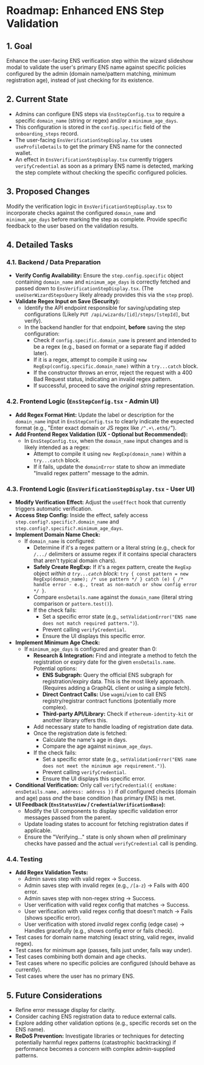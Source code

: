 # Roadmap: Enhanced ENS Step Validation

## 1. Goal

Enhance the user-facing ENS verification step within the wizard slideshow modal to validate the user's primary ENS name against specific policies configured by the admin (domain name/pattern matching, minimum registration age), instead of just checking for its existence.

## 2. Current State

*   Admins can configure ENS steps via `EnsStepConfig.tsx` to require a specific `domain_name` (string or regex) and/or a `minimum_age_days`.
*   This configuration is stored in the `config.specific` field of the `onboarding_steps` record.
*   The user-facing `EnsVerificationStepDisplay.tsx` uses `useProfileDetails` to get the primary ENS name for the connected wallet.
*   An effect in `EnsVerificationStepDisplay.tsx` currently triggers `verifyCredential` as soon as a primary ENS name is detected, marking the step complete without checking the specific configured policies.

## 3. Proposed Changes

Modify the verification logic in `EnsVerificationStepDisplay.tsx` to incorporate checks against the configured `domain_name` and `minimum_age_days` before marking the step as complete. Provide specific feedback to the user based on the validation results.

## 4. Detailed Tasks

### 4.1. Backend / Data Preparation

*   **Verify Config Availability:** Ensure the `step.config.specific` object containing `domain_name` and `minimum_age_days` is correctly fetched and passed down to `EnsVerificationStepDisplay.tsx`. (The `useUserWizardStepsQuery` likely already provides this via the `step` prop).
*   **Validate Regex Input on Save (Security):** 
    *   Identify the API endpoint responsible for saving/updating step configurations (Likely `PUT /api/wizards/[id]/steps/[stepId]`, but verify).
    *   In the backend handler for that endpoint, **before** saving the step configuration:
        *   Check if `config.specific.domain_name` is present and intended to be a regex (e.g., based on format or a separate flag if added later).
        *   If it is a regex, attempt to compile it using `new RegExp(config.specific.domain_name)` within a `try...catch` block.
        *   If the constructor throws an error, reject the request with a 400 Bad Request status, indicating an invalid regex pattern.
        *   If successful, proceed to save the *original string* representation.

### 4.2. Frontend Logic (`EnsStepConfig.tsx` - Admin UI)

*   **Add Regex Format Hint:** Update the label or description for the `domain_name` input in `EnsStepConfig.tsx` to clearly indicate the expected format (e.g., "Enter exact domain or JS regex like `/^.+\.eth$/`").
*   **Add Frontend Regex Validation (UX - Optional but Recommended):**
    *   In `EnsStepConfig.tsx`, when the `domain_name` input changes and is likely intended as a regex:
        *   Attempt to compile it using `new RegExp(domain_name)` within a `try...catch` block.
        *   If it fails, update the `domainError` state to show an immediate "Invalid regex pattern" message to the admin.

### 4.3. Frontend Logic (`EnsVerificationStepDisplay.tsx` - User UI)

*   **Modify Verification Effect:** Adjust the `useEffect` hook that currently triggers automatic verification.
*   **Access Step Config:** Inside the effect, safely access `step.config?.specific?.domain_name` and `step.config?.specific?.minimum_age_days`.
*   **Implement Domain Name Check:**
    *   If `domain_name` is configured:
        *   Determine if it's a regex pattern or a literal string (e.g., check for `/.../` delimiters or assume regex if it contains special characters that aren't typical domain chars).
        *   **Safely Create RegExp:** If it's a regex pattern, create the `RegExp` object *within a `try...catch` block*: `try { const pattern = new RegExp(domain_name); /* use pattern */ } catch (e) { /* handle error - e.g., treat as non-match or show config error */ }`.
        *   Compare `ensDetails.name` against the `domain_name` (literal string comparison or `pattern.test()`).
        *   If the check fails:
            *   Set a specific error state (e.g., `setValidationError("ENS name does not match required pattern.")`).
            *   Prevent calling `verifyCredential`.
            *   Ensure the UI displays this specific error.
*   **Implement Minimum Age Check:**
    *   If `minimum_age_days` is configured and greater than 0:
        *   **Research & Integration:** Find and integrate a method to fetch the registration or expiry date for the given `ensDetails.name`. Potential options:
            *   **ENS Subgraph:** Query the official ENS subgraph for registration/expiry data. This is the most likely approach. (Requires adding a GraphQL client or using a simple fetch).
            *   **Direct Contract Calls:** Use `wagmi`/`viem` to call ENS registry/registrar contract functions (potentially more complex).
            *   **Third-party API/Library:** Check if `ethereum-identity-kit` or another library offers this.
        *   Add necessary state to handle loading of registration date data.
        *   Once the registration date is fetched:
            *   Calculate the name's age in days.
            *   Compare the age against `minimum_age_days`.
        *   If the check fails:
            *   Set a specific error state (e.g., `setValidationError("ENS name does not meet the minimum age requirement.")`).
            *   Prevent calling `verifyCredential`.
            *   Ensure the UI displays this specific error.
*   **Conditional Verification:** Only call `verifyCredential({ ensName: ensDetails.name, address: address })` if *all* configured checks (domain and age) pass *and* the base condition (has primary ENS) is met.
*   **UI Feedback (`EnsStatusView` / `CredentialVerificationBase`):**
    *   Modify the UI components to display specific validation error messages passed from the parent.
    *   Update loading states to account for fetching registration dates if applicable.
    *   Ensure the "Verifying..." state is only shown when *all* preliminary checks have passed and the actual `verifyCredential` call is pending.

### 4.4. Testing

*   **Add Regex Validation Tests:**
    *   Admin saves step with valid regex -> Success.
    *   Admin saves step with invalid regex (e.g., `/[a-z`) -> Fails with 400 error.
    *   Admin saves step with non-regex string -> Success.
    *   User verification with valid regex config that matches -> Success.
    *   User verification with valid regex config that doesn't match -> Fails (shows specific error).
    *   User verification with stored *invalid* regex config (edge case) -> Handles gracefully (e.g., shows config error or fails check).
*   Test cases for domain name matching (exact string, valid regex, invalid regex).
*   Test cases for minimum age (passes, fails just under, fails way under).
*   Test cases combining both domain and age checks.
*   Test cases where no specific policies are configured (should behave as currently).
*   Test cases where the user has no primary ENS.

## 5. Future Considerations

*   Refine error message display for clarity.
*   Consider caching ENS registration data to reduce external calls.
*   Explore adding other validation options (e.g., specific records set on the ENS name).
*   **ReDoS Prevention:** Investigate libraries or techniques for detecting potentially harmful regex patterns (catastrophic backtracking) if performance becomes a concern with complex admin-supplied patterns. 